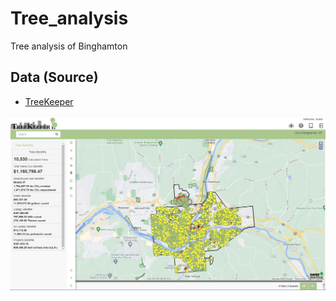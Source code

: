 # Tree_analysis
Tree analysis of Binghamton

## Data (Source)
- [TreeKeeper](https://binghamtonny.treekeepersoftware.com/index.cfm?deviceWidth=1024)


![](image/tree.jpg)